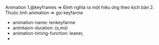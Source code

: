Animation
1.@keyframes => Định nghĩa ra một hiệu ứng theo kịch bản 2. Thuộc tính animation => gọi keyfarme

- animation-name: tenkeyfarme
- animtaion-duration: (s,ms)
- animation-timing-function: leaner,
-
